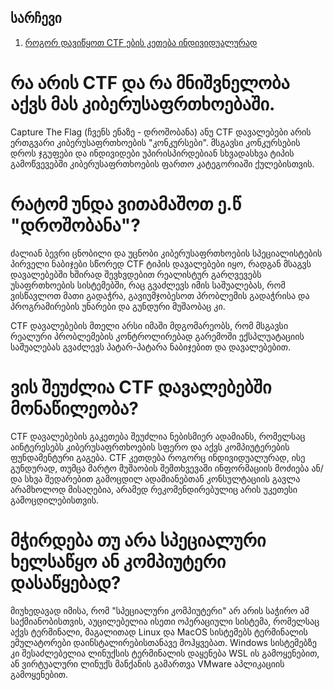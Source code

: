 ## სარჩევი

1. [როგორ დავიწყოთ CTF ების კეთება ინდივიდუალურად](https://github.com/firelordzuka/Getting-started-with-CTF-challanges-GEO/blob/main/%E1%83%A0%E1%83%9D%E1%83%92%E1%83%9D%E1%83%A0_%E1%83%93%E1%83%90%E1%83%95%E1%83%98%E1%83%AC%E1%83%A7%E1%83%9D%E1%83%97.md)





# რა არის CTF და რა მნიშვნელობა აქვს მას კიბერუსაფრთხოებაში.

Capture The Flag (ჩვენს ენაზე - დროშობანა) ანუ CTF დავალებები არის ერთგვარი კიბერუსაფრთხოების "კონკურსები".
მსგავსი კონკურსების დროს ჯგუფები და ინდივიდები უპირისპირდებიან სხვადასხვა ტიპის გამოწვევებში კიბერუსაფრთხოების
ფართო კატეგორიაში ქულებისთვის.



# რატომ უნდა ვითამაშოთ ე.წ "დროშობანა"? 
ძალიან ბევრი ცნობილი და უცნობი კიბერუსაფრთხოების სპეციალისტების პირველი ნაბიჯები სწორედ CTF ტიპის დავალებები იყო,
რადგან მსაგვს დავალებებში ხშირად შევხვდებით რეალისტურ გარღვევებს უსაფრთხოების სისტემებში, რაც გვაძლევს იმის საშუალებას, 
რომ ვისწავლოთ მათი გადაჭრა, გავიუმჯობესოთ პრობლემის გადაჭრისა და პროგრამირების უნარები და გუნდური მუშაობაც კი.

CTF დავალებების მთელი არსი იმაში მდგომარეობს, რომ მსგავსი რეალური პრობლემების კონტროლირებად გარემოში ექსპლუატაციის
საშუალებას გვაძლევს პატარ-პატარა ნაბიჯებით და დავალებებით.


# ვის შეუძლია CTF დავალებებში მონაწილეობა?

CTF დავალებების გაკეთება შეუძლია ნებისმიერ ადამიანს, რომელსაც აინტერესებს კიბერუსაფრთხოების სფერო და 
აქვს კომპიუტერების ფუნდამენტური გაგება. CTF კეთდება როგორც ინდივიდუალურად, ისე გუნდურად, თუმცა
მარტო მუშაობის შემთხვევაში ინფორმაციის მოძიება ან/და სხვა შედარებით გამოცდილ ადამიანებთან კონსულტაციის
გავლა არამხოლოდ მისაღებია, არამედ რეკომენდირებულიც არის უკეთესი გამოცდილებისთვის.



# მჭირდება თუ არა სპეციალური ხელსაწყო ან კომპიუტერი დასაწყებად?

მიუხედავად იმისა, რომ "სპეციალური კომპიუტერი" არ არის საჭირო ამ საქმიანობისთვის, აუცილებელია ისეთი ოპერაციული სისტემა,
რომელსაც აქვს ტერმინალი, მაგალითად Linux და MacOS სისტემებს ტერმინალის ემულატორები დაინსტალირებისთანავე მოჰყვებათ.
Windows სისტემებზე კი შესაძლებელია ლინუქსის ტერმინალის დაყენება WSL ის გამოყენებით, ან ვირტუალური ლინუქს მანქანის გამართვა
VMware აპლიკაციის გამოყენებით.
